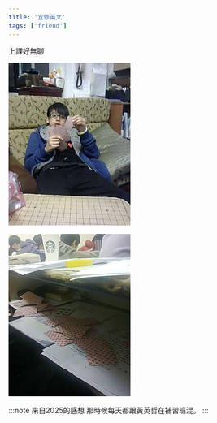 ```yaml
---
title: '宜修英文'
tags: ['friend']
---
```

上課好無聊

![img](./img_ig/201203/002.jpg)

![img](./img_ig/201203/001.jpg)

:::note 來自2025的感想
那時候每天都跟黃英哲在補習班混。
:::